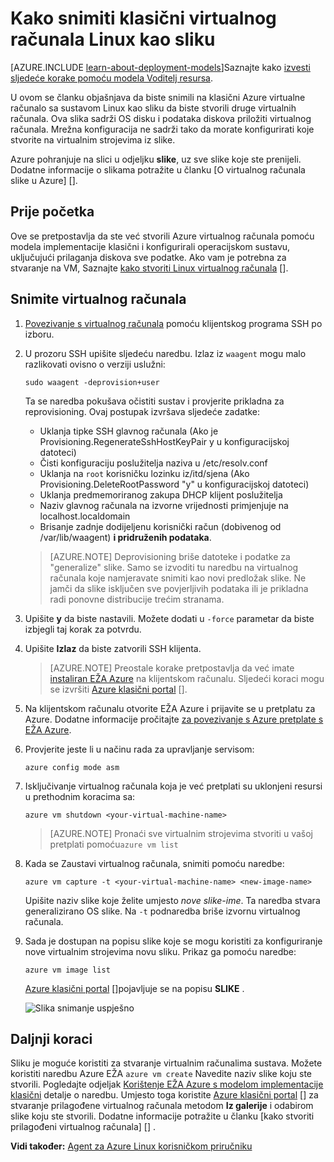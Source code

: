 <properties
    pageTitle="Snimite sliku sadržaja Linux VM | Microsoft Azure"
    description="Saznajte kako snimiti sustavom Linux Azure virtualni stroj (VM) stvorene pomoću model klasični implementacije."
    services="virtual-machines-linux"
    documentationCenter=""
    authors="iainfoulds"
    manager="timlt"
    editor="tysonn"
    tags="azure-service-management"/>

<tags
    ms.service="virtual-machines-linux"
    ms.workload="infrastructure-services"
    ms.tgt_pltfrm="vm-linux"
    ms.devlang="na"
    ms.topic="article"
    ms.date="08/31/2016"
    ms.author="iainfou"/>


# <a name="how-to-capture-a-classic-linux-virtual-machine-as-an-image"></a>Kako snimiti klasični virtualnog računala Linux kao sliku

[AZURE.INCLUDE [learn-about-deployment-models](../../includes/learn-about-deployment-models-classic-include.md)]Saznajte kako [izvesti sljedeće korake pomoću modela Voditelj resursa](virtual-machines-linux-capture-image.md).

U ovom se članku objašnjava da biste snimili na klasični Azure virtualne računalo sa sustavom Linux kao sliku da biste stvorili druge virtualnih računala. Ova slika sadrži OS disku i podataka diskova priložiti virtualnog računala. Mrežna konfiguracija ne sadrži tako da morate konfigurirati koje stvorite na virtualnim strojevima iz slike.

Azure pohranjuje na slici u odjeljku **slike**, uz sve slike koje ste prenijeli. Dodatne informacije o slikama potražite u članku [O virtualnog računala slike u Azure] [].

## <a name="before-you-begin"></a>Prije početka

Ove se pretpostavlja da ste već stvorili Azure virtualnog računala pomoću modela implementacije klasični i konfigurirali operacijskom sustavu, uključujući prilaganja diskova sve podatke. Ako vam je potrebna za stvaranje na VM, Saznajte [kako stvoriti Linux virtualnog računala] [].


## <a name="capture-the-virtual-machine"></a>Snimite virtualnog računala

1. [Povezivanje s virtualnog računala](virtual-machines-linux-mac-create-ssh-keys.md) pomoću klijentskog programa SSH po izboru.

2. U prozoru SSH upišite sljedeću naredbu. Izlaz iz `waagent` mogu malo razlikovati ovisno o verziji uslužni:

    `sudo waagent -deprovision+user`

    Ta se naredba pokušava očistiti sustav i provjerite prikladna za reprovisioning. Ovaj postupak izvršava sljedeće zadatke:

    - Uklanja tipke SSH glavnog računala (Ako je Provisioning.RegenerateSshHostKeyPair y u konfiguracijskoj datoteci)
    - Čisti konfiguraciju poslužitelja naziva u /etc/resolv.conf
    - Uklanja na `root` korisničku lozinku iz/itd/sjena (Ako Provisioning.DeleteRootPassword "y" u konfiguracijskoj datoteci)
    - Uklanja predmemoriranog zakupa DHCP klijent poslužitelja
    - Naziv glavnog računala na izvorne vrijednosti primjenjuje na localhost.localdomain
    - Brisanje zadnje dodijeljenu korisnički račun (dobivenog od /var/lib/waagent) **i pridruženih podataka**.

    >[AZURE.NOTE] Deprovisioning briše datoteke i podatke za "generalize" slike. Samo se izvoditi tu naredbu na virtualnog računala koje namjeravate snimiti kao novi predložak slike. Ne jamči da slike isključen sve povjerljivih podataka ili je prikladna radi ponovne distribucije trećim stranama.


3. Upišite **y** da biste nastavili. Možete dodati u `-force` parametar da biste izbjegli taj korak za potvrdu.

4. Upišite **Izlaz** da biste zatvorili SSH klijenta.

    >[AZURE.NOTE] Preostale korake pretpostavlja da već imate [instaliran EŽA Azure](../xplat-cli-install.md) na klijentskom računalu. Sljedeći koraci mogu se izvršiti [Azure klasični portal] [].

5. Na klijentskom računalu otvorite EŽA Azure i prijavite se u pretplatu za Azure. Dodatne informacije pročitajte [za povezivanje s Azure pretplate s EŽA Azure](../xplat-cli-connect.md).

6. Provjerite jeste li u načinu rada za upravljanje servisom:

    `azure config mode asm`

7. Isključivanje virtualnog računala koja je već pretplati su uklonjeni resursi u prethodnim koracima sa:

    `azure vm shutdown <your-virtual-machine-name>`

    >[AZURE.NOTE] Pronaći sve virtualnim strojevima stvoriti u vašoj pretplati pomoću`azure vm list`

8. Kada se Zaustavi virtualnog računala, snimiti pomoću naredbe:

    `azure vm capture -t <your-virtual-machine-name> <new-image-name>`

    Upišite naziv slike koje želite umjesto _nove slike-ime_. Ta naredba stvara generalizirano OS slike. Na `-t` podnaredba briše izvornu virtualnog računala.

9.  Sada je dostupan na popisu slike koje se mogu koristiti za konfiguriranje nove virtualnim strojevima novu sliku. Prikaz ga pomoću naredbe:

    `azure vm image list`

    [Azure klasični portal] []pojavljuje se na popisu **SLIKE** .

    ![Slika snimanje uspješno](./media/virtual-machines-linux-classic-capture-image/VMCapturedImageAvailable.png)


## <a name="next-steps"></a>Daljnji koraci
Sliku je moguće koristiti za stvaranje virtualnim računalima sustava. Možete koristiti naredbu Azure EŽA `azure vm create` Navedite naziv slike koju ste stvorili. Pogledajte odjeljak [Korištenje EŽA Azure s modelom implementacije klasični](../virtual-machines-command-line-tools.md) detalje o naredbu. Umjesto toga koristite [Azure klasični portal] [] za stvaranje prilagođene virtualnog računala metodom **Iz galerije** i odabirom slike koju ste stvorili. Dodatne informacije potražite u članku [kako stvoriti prilagođeni virtualnog računala] [] .

**Vidi također:** [Agent za Azure Linux korisničkom priručniku](virtual-machines-linux-agent-user-guide.md)

[Azure klasični portal]: http://manage.windowsazure.com
[O slikama virtualnog računala u Azure]: virtual-machines-linux-classic-about-images.md
[Kako stvoriti prilagođene virtualnog računala]: virtual-machines-linux-classic-create-custom.md
[How to Attach a Data Disk to a Virtual Machine]: virtual-machines-windows-classic-attach-disk.md
[Kako stvoriti Linux virtualnog računala]: virtual-machines-linux-classic-create-custom.md
